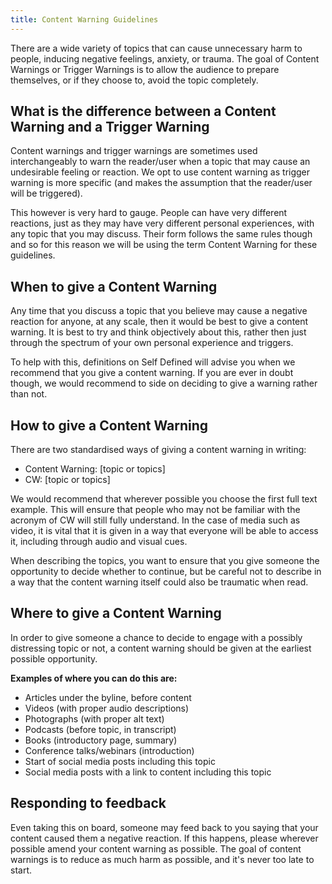 ```yaml
---
title: Content Warning Guidelines
---
```


There are a wide variety of topics that can cause unnecessary harm to people, inducing negative feelings, anxiety, or trauma. The goal of Content Warnings or Trigger Warnings is to allow the audience to prepare themselves, or if they choose to, avoid the topic completely.

## What is the difference between a Content Warning and a Trigger Warning

Content warnings and trigger warnings are sometimes used interchangeably to warn the reader/user when a topic that may cause an undesirable feeling or reaction. We opt to use content warning as trigger warning is more specific (and makes the assumption that the reader/user will be triggered).

This however is very hard to gauge. People can have very different reactions, just as they may have very different personal experiences, with any topic that you may discuss. Their form follows the same rules though and so for this reason we will be using the term Content Warning for these guidelines.


## When to give a Content Warning

Any time that you discuss a topic that you believe may cause a negative reaction for anyone, at any scale, then it would be best to give a content warning. It is best to try and think objectively about this, rather then just through the spectrum of your own personal experience and triggers.

To help with this, definitions on Self Defined will advise you when we recommend that you give a content warning. If you are ever in doubt though, we would recommend to side on deciding to give a warning rather than not.

## How to give a Content Warning

There are two standardised ways of giving a content warning in writing:

<ul class="list-default">
  <li>Content Warning: [topic or topics]</li>
  <li>CW: [topic or topics]</li>
</ul>

We would recommend that wherever possible you choose the first full text example. This will ensure that people who may not be familiar with the acronym of CW will still fully understand. In the case of media such as video, it is vital that it is given in a way that everyone will be able to access it, including through audio and visual cues.

When describing the topics, you want to ensure that you give someone the opportunity to decide whether to continue, but be careful not to describe in a way that the content warning itself could also be traumatic when read.

## Where to give a Content Warning

In order to give someone a chance to decide to engage with a possibly distressing topic or not, a content warning should be given at the earliest possible opportunity.

**Examples of where you can do this are:**

<ul class="list-default">
  <li>Articles under the byline, before content</li>
  <li>Videos (with proper audio descriptions)</li>
  <li>Photographs (with proper alt text)</li>
  <li>Podcasts (before topic, in transcript)</li>
  <li>Books (introductory page, summary)</li>
  <li>Conference talks/webinars (introduction)</li>
  <li>Start of social media posts including this topic</li>
  <li>Social media posts with a link to content including this topic</li>
</ul>

## Responding to feedback

Even taking this on board, someone may feed back to you saying that your content caused them a negative reaction. If this happens, please wherever possible amend your content warning as possible. The goal of content warnings is to reduce as much harm as possible, and it's never too late to start.
